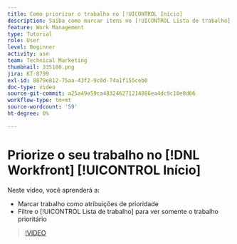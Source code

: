 ```yaml
---
title: Como priorizar o trabalho no [!UICONTROL Início]
description: Saiba como marcar itens no [!UICONTROL Lista de trabalho] como atribuições de prioridade na página inicial. Em seguida, filtre a lista para ver seu trabalho priorizado em [!DNL  Workfront].
feature: Work Management
type: Tutorial
role: User
level: Beginner
activity: use
team: Technical Marketing
thumbnail: 335100.png
jira: KT-8799
exl-id: 8879e812-75aa-43f2-9c0d-74a1f155ceb0
doc-type: video
source-git-commit: a25a49e59ca483246271214886ea4dc9c10e8d66
workflow-type: tm+mt
source-wordcount: '59'
ht-degree: 0%

---
```


# Priorize o seu trabalho no [!DNL Workfront] [!UICONTROL Início]

Neste vídeo, você aprenderá a:

* Marcar trabalho como atribuições de prioridade
* Filtre o [!UICONTROL Lista de trabalho] para ver somente o trabalho prioritário

>[!VIDEO](https://video.tv.adobe.com/v/335100/?quality=12&learn=on)
